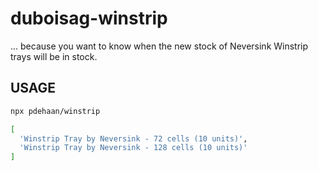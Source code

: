 # duboisag-winstrip

... because you want to know when the new stock of Neversink Winstrip trays will be in stock.

## USAGE

```sh
npx pdehaan/winstrip

[
  'Winstrip Tray by Neversink - 72 cells (10 units)',
  'Winstrip Tray by Neversink - 128 cells (10 units)'
]
```
